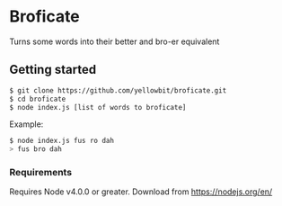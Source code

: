 # Broficate
Turns some words into their better and bro-er equivalent

## Getting started
```sh
$ git clone https://github.com/yellowbit/broficate.git
$ cd broficate
$ node index.js [list of words to broficate]
```

Example:

```sh
$ node index.js fus ro dah
> fus bro dah
```

### Requirements
Requires Node v4.0.0 or greater. Download from https://nodejs.org/en/
